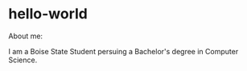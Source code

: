 # hello-world

About me:

I am a Boise State Student persuing a Bachelor's degree in Computer Science.
